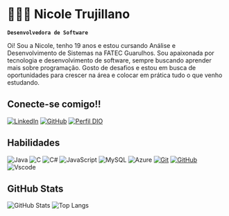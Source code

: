 # 👩🏻‍💻 Nicole Trujillano

**`Desenvolvedora de Software`**

Oi! Sou a Nicole, tenho 19 anos e estou cursando Análise e Desenvolvimento de Sistemas na FATEC Guarulhos. Sou apaixonada por tecnologia e desenvolvimento de software, sempre buscando aprender mais sobre programação. Gosto de desafios e estou em busca de oportunidades para crescer na área e colocar em prática tudo o que venho estudando.

## Conecte-se comigo!!

[![LinkedIn](https://img.shields.io/badge/LinkedIn-8c52ff?style=for-the-badge&logo=linkedin&logoColor=white)](https://www.linkedin.com/in/nicole-trujillano-292aa4358/)
[![GitHub](https://img.shields.io/badge/GitHub-8c52ff?style=for-the-badge&logo=github&logoColor=white)](https://github.com/NicoleTrujillano)
[![Perfil DIO](https://img.shields.io/badge/-Meu%20Perfil%20na%20DIO-8c52ff?style=for-the-badge)](https://web.dio.me/users/nicoletrujillano/)

## Habilidades
![Java](https://img.shields.io/badge/java-8c52ff.svg?style=for-the-badge&logo=openjdk&logoColor=white)
![C](https://img.shields.io/badge/C-8c52ff?style=for-the-badge&logo=c&logoColor=white)
![C#](https://img.shields.io/badge/C%23-8c52ff?style=for-the-badge&logo=c-sharp&logoColor=white)
![JavaScript](https://img.shields.io/badge/JavaScript-8c52ff?style=for-the-badge&logo=javascript&logoColor=black)
![MySQL](https://img.shields.io/badge/MySQL-8c52ff?style=for-the-badge&logo=mysql&logoColor=white)
![Azure](https://img.shields.io/badge/Azure-8c52ff?style=for-the-badge&logo=microsoft%20azure&logoColor=blue&labelColor=FFFFFF&link=https%3A%2F%2Fimages.app.goo.gl%2FK7PN1jYJd57x4q7A8)
[![Git](https://img.shields.io/badge/Git-8c52ff?style=for-the-badge&logo=git&logoColor=E94D5F)](https://git-scm.com/doc)
[![GitHub](https://img.shields.io/badge/GitHub-8c52ff?style=for-the-badge&logo=github&logoColor=30A3DC)](https://docs.github.com/)
![Vscode](https://img.shields.io/badge/Vscode-8c52ff?style=for-the-badge&logo=visual-studio-code&logoColor=white)

## GitHub Stats
![GitHub Stats](https://github-readme-stats.vercel.app/api?username=NicoleTrujillano&theme=transparent&bg_color=000&border_color=8c52ff&show_icons=true&icon_color=8c52ff&title_color=8c52ff&text_color=FFF)
![Top Langs](https://github-readme-stats-git-masterrstaa-rickstaa.vercel.app/api/top-langs/?username=NicoleTrujillano&layout=compact&bg_color=000&border_color=8c52ff&title_color=8c52ff&text_color=FFF)



